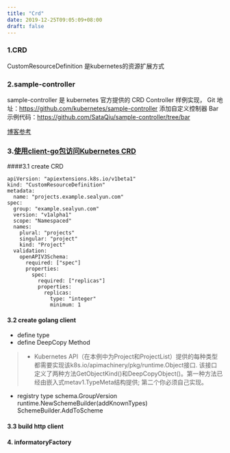 ```yaml
---
title: "Crd"
date: 2019-12-25T09:05:09+08:00
draft: false
---
```


### 1.CRD
CustomResourceDefinition 是kubernetes的资源扩展方式

### 2.sample-controller 
sample-controller 是 kubernetes 官方提供的 CRD Controller 样例实现，
Git 地址：https://github.com/kubernetes/sample-controller
添加自定义控制器 Bar 示例代码：https://github.com/SataQiu/sample-controller/tree/bar

[博客参考](https://blog.openshift.com/kubernetes-deep-dive-code-generation-customresources/)

### 3.[使用client-go包访问Kubernetes CRD](https://aijishu.com/a/1060000000011204)
####3.1 create CRD
```
apiVersion: "apiextensions.k8s.io/v1beta1"
kind: "CustomResourceDefinition"
metadata:
  name: "projects.example.sealyun.com"
spec:
  group: "example.sealyun.com"
  version: "v1alpha1"
  scope: "Namespaced"
  names:
    plural: "projects"
    singular: "project"
    kind: "Project"
  validation:
    openAPIV3Schema:
      required: ["spec"]
      properties:
        spec:
          required: ["replicas"]
          properties:
            replicas:
              type: "integer"
              minimum: 1
```

#### 3.2 create golang client
- define type
- define DeepCopy Method
> * Kubernetes API（在本例中为Project和ProjectList）提供的每种类型都需要实现该k8s.io/apimachinery/pkg/runtime.Object接口.
   该接口定义了两种方法GetObjectKind()和DeepCopyObject()。第一种方法已经由嵌入式metav1.TypeMeta结构提供; 第二个你必须自己实现。
- registry type
    schema.GroupVersion
    runtime.NewSchemeBuilder(addKnownTypes)
    SchemeBuilder.AddToScheme
    

#### 3.3 build http client


#### 4. informatoryFactory
